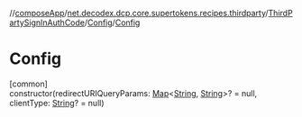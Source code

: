 //[composeApp](../../../../index.md)/[net.decodex.dcp.core.supertokens.recipes.thirdparty](../../index.md)/[ThirdPartySignInAuthCode](../index.md)/[Config](index.md)/[Config](-config.md)

# Config

[common]\
constructor(redirectURIQueryParams: [Map](https://kotlinlang.org/api/latest/jvm/stdlib/kotlin.collections/-map/index.html)&lt;[String](https://kotlinlang.org/api/latest/jvm/stdlib/kotlin/-string/index.html), [String](https://kotlinlang.org/api/latest/jvm/stdlib/kotlin/-string/index.html)&gt;? = null, clientType: [String](https://kotlinlang.org/api/latest/jvm/stdlib/kotlin/-string/index.html)? = null)
